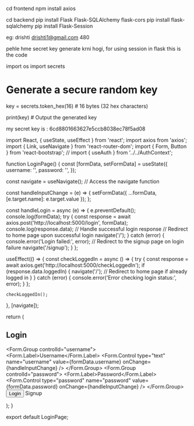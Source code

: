 cd frontend
npm install axios

cd backend
pip install Flask Flask-SQLAlchemy flask-cors
pip install flask-sqlalchemy
pip install Flask-Session


eg:
drishti
drishti1@gmail.com
480

pehle hme secret key generate krni hogi, for using session in flask
this is the code

import os
import secrets

# Generate a secure random key
key = secrets.token_hex(16)  # 16 bytes (32 hex characters)

print(key)  # Output the generated key

my secret key is : 6cd8801663627e5ccb8038ec78f5ad08











import React, { useState, useEffect } from 'react';
import axios from 'axios';
import { Link, useNavigate } from 'react-router-dom';
import { Form, Button } from 'react-bootstrap';
// import { useAuth } from '../../AuthContext';

function LoginPage() {
  const [formData, setFormData] = useState({
    username: '',
    password: '',
  });

  const navigate = useNavigate(); // Access the navigate function

  const handleInputChange = (e) => {
    setFormData({ ...formData, [e.target.name]: e.target.value });
  };

  const handleLogin = async (e) => {
    e.preventDefault();
    console.log(formData);
    try {
      const response = await axios.post('http://localhost:5000/login', formData);
      console.log(response.data); // Handle successful login response
      // Redirect to home page upon successful login
      navigate('/');
    } catch (error) {
      console.error('Login failed:', error);
      // Redirect to the signup page on login failure
      navigate('/signup');
    }
  };

  useEffect(() => {
    const checkLoggedIn = async () => {
      try {
        const response = await axios.get('http://localhost:5000/checkLoggedIn');
        if (response.data.loggedIn) {
          navigate('/'); // Redirect to home page if already logged in
        }
      } catch (error) {
        console.error('Error checking login status:', error);
      }
    };

    checkLoggedIn();
  }, [navigate]);
  
  return (
    <div className="container">
      <h2>Login</h2>
      <Form onSubmit={handleLogin}>
        <Form.Group controlId="username">
          <Form.Label>Username</Form.Label>
          <Form.Control
            type="text"
            name="username"
            value={formData.username}
            onChange={handleInputChange}
          />
        </Form.Group>
        <Form.Group controlId="password">
          <Form.Label>Password</Form.Label>
          <Form.Control
            type="password"
            name="password"
            value={formData.password}
            onChange={handleInputChange}
          />
        </Form.Group>
        <Button variant="primary" type="submit">
          Login
        </Button>
        <Link to="/signup">Signup</Link>
      </Form>
    </div>
  );
}

export default LoginPage;



